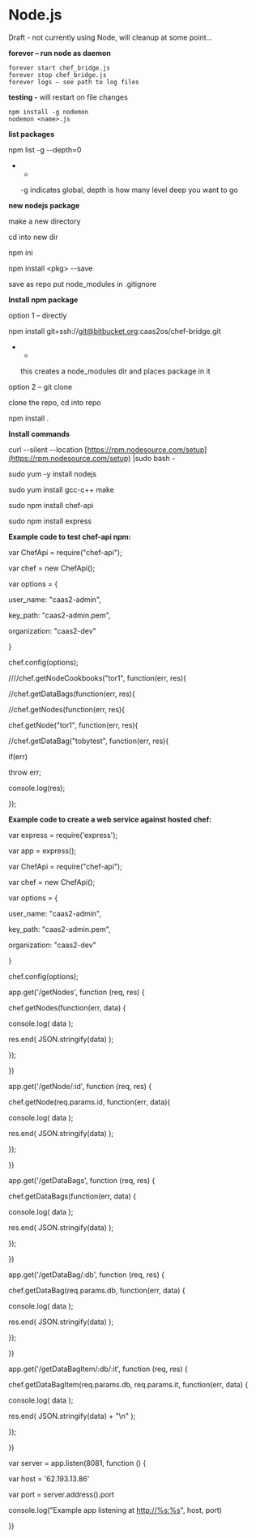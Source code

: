 # Node.js

Draft - not currently using Node, will cleanup at some point...

**forever – run node as daemon**

```text
forever start chef_bridge.js 
forever stop chef_bridge.js
forever logs – see path to log files
```

**testing -** will restart on file changes

```text
npm install -g nodemon
nodemon <name>.js
```

**list packages**

npm list -g --depth=0

* -

   -g indicates global, depth is how many level deep you want to go

**new nodejs package**

make a new directory

cd into new dir

npm ini

npm install &lt;pkg&gt; --save

save as repo put node\_modules in .gitignore

**Install npm package**

option 1 – directly

npm install git+ssh://git@bitbucket.org:caas2os/chef-bridge.git

* -

   this creates a node\_modules dir and places package in it

option 2 – git clone

clone the repo, cd into repo

npm install .

**Install commands**

curl --silent --location [https://rpm.nodesource.com/setup](https://rpm.nodesource.com/setup) \|sudo bash -

sudo yum -y install nodejs

sudo yum install gcc-c++ make

sudo npm install chef-api

sudo npm install express

**Example code to test chef-api npm:**

var ChefApi = require\("chef-api"\);

var chef = new ChefApi\(\);

var options = {

user\_name: "caas2-admin",

key\_path: "caas2-admin.pem",

organization: "caas2-dev"

}

chef.config\(options\);

////chef.getNodeCookbooks\("tor1", function\(err, res\){

//chef.getDataBags\(function\(err, res\){

//chef.getNodes\(function\(err, res\){

chef.getNode\("tor1", function\(err, res\){

//chef.getDataBag\("tobytest", function\(err, res\){

if\(err\)

throw err;

console.log\(res\);

}\);

**Example code to create a web service against hosted chef:**

var express = require\('express'\);

var app = express\(\);

var ChefApi = require\("chef-api"\);

var chef = new ChefApi\(\);

var options = {

user\_name: "caas2-admin",

key\_path: "caas2-admin.pem",

organization: "caas2-dev"

}

chef.config\(options\);

app.get\('/getNodes', function \(req, res\) {

chef.getNodes\(function\(err, data\) {

console.log\( data \);

res.end\( JSON.stringify\(data\) \);

}\);

}\)

app.get\('/getNode/:id', function \(req, res\) {

chef.getNode\(req.params.id, function\(err, data\){

console.log\( data \);

res.end\( JSON.stringify\(data\) \);

}\);

}\)

app.get\('/getDataBags', function \(req, res\) {

chef.getDataBags\(function\(err, data\) {

console.log\( data \);

res.end\( JSON.stringify\(data\) \);

}\);

}\)

app.get\('/getDataBag/:db', function \(req, res\) {

chef.getDataBag\(req.params.db, function\(err, data\) {

console.log\( data \);

res.end\( JSON.stringify\(data\) \);

}\);

}\)

app.get\('/getDataBagItem/:db/:it', function \(req, res\) {

chef.getDataBagItem\(req.params.db, req.params.it, function\(err, data\) {

console.log\( data \);

res.end\( JSON.stringify\(data\) + "\n" \);

}\);

}\)

var server = app.listen\(8081, function \(\) {

var host = '62.193.13.86'

var port = server.address\(\).port

console.log\("Example app listening at [http://%s:%s](http://%s:%s)", host, port\)

}\)

